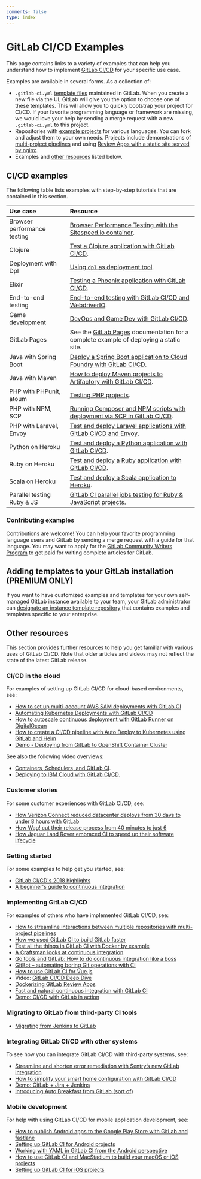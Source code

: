 ```yaml
---
comments: false
type: index
---
```


# GitLab CI/CD Examples

This page contains links to a variety of examples that can help you understand how to
implement [GitLab CI/CD](../README.md) for your specific use case.

Examples are available in several forms. As a collection of:

- `.gitlab-ci.yml` [template files](https://gitlab.com/gitlab-org/gitlab-ce/tree/master/lib/gitlab/ci/templates) maintained in GitLab. When you create a new file via the UI,
  GitLab will give you the option to choose one of these templates. This will allow you to quickly bootstrap your project for CI/CD.
  If your favorite programming language or framework are missing, we would love your help by sending a merge request with a new `.gitlab-ci.yml` to this project.
- Repositories with [example projects](https://gitlab.com/gitlab-examples) for various languages. You can fork and adjust them to your own needs. Projects include demonstrations of [multi-project pipelines](https://gitlab.com/gitlab-examples/multi-project-pipelines) and using [Review Apps with a static site served by nginx](https://gitlab.com/gitlab-examples/review-apps-nginx/).
- Examples and [other resources](#other-resources) listed below.

## CI/CD examples

The following table lists examples with step-by-step tutorials that are contained in this section.

| Use case                    | Resource                                                                                                                   |
|:----------------------------|:---------------------------------------------------------------------------------------------------------------------------|
| Browser performance testing | [Browser Performance Testing with the Sitespeed.io container](../../user/project/merge_requests/browser_performance_testing.md). |
| Clojure                     | [Test a Clojure application with GitLab CI/CD](test-clojure-application.md).                                               |
| Deployment with Dpl         | [Using `dpl` as deployment tool](deployment/README.md).                                                                    |
| Elixir                      | [Testing a Phoenix application with GitLab CI/CD](test_phoenix_app_with_gitlab_ci_cd/index.md).                            |
| End-to-end testing          | [End-to-end testing with GitLab CI/CD and WebdriverIO](end_to_end_testing_webdriverio/index.md).                           |
| Game development            | [DevOps and Game Dev with GitLab CI/CD](devops_and_game_dev_with_gitlab_ci_cd/index.md).                                   |
| GitLab Pages                | See the [GitLab Pages](../../user/project/pages/index.md) documentation for a complete example of deploying a static site. |
| Java with Spring Boot       | [Deploy a Spring Boot application to Cloud Foundry with GitLab CI/CD](deploy_spring_boot_to_cloud_foundry/index.md).       |
| Java with Maven             | [How to deploy Maven projects to Artifactory with GitLab CI/CD](artifactory_and_gitlab/index.md).                          |
| PHP with PHPunit, atoum     | [Testing PHP projects](php.md).                                                                                            |
| PHP with NPM, SCP           | [Running Composer and NPM scripts with deployment via SCP in GitLab CI/CD](deployment/composer-npm-deploy.md).             |
| PHP with Laravel, Envoy     | [Test and deploy Laravel applications with GitLab CI/CD and Envoy](laravel_with_gitlab_and_envoy/index.md).                |
| Python on Heroku            | [Test and deploy a Python application with GitLab CI/CD](test-and-deploy-python-application-to-heroku.md).                 |
| Ruby on Heroku              | [Test and deploy a Ruby application with GitLab CI/CD](test-and-deploy-ruby-application-to-heroku.md).                     |
| Scala on Heroku             | [Test and deploy a Scala application to Heroku](test-scala-application.md).                                                |
| Parallel testing Ruby & JS  | [GitLab CI parallel jobs testing for Ruby & JavaScript projects](https://docs.knapsackpro.com/2019/how-to-run-parallel-jobs-for-rspec-tests-on-gitlab-ci-pipeline-and-speed-up-ruby-javascript-testing). |

### Contributing examples

Contributions are welcome! You can help your favorite programming
language users and GitLab by sending a merge request with a guide for that language.
You may want to apply for the [GitLab Community Writers Program](https://about.gitlab.com/community/writers/)
to get paid for writing complete articles for GitLab.

## Adding templates to your GitLab installation **(PREMIUM ONLY)**

If you want to have customized examples and templates for your own self-managed GitLab instance available to your team, your GitLab administrator can [designate an instance template repository](../../user/admin_area/settings/instance_template_repository.md) that contains examples and templates specific to your enterprise.

## Other resources

This section provides further resources to help you get familiar with various uses of GitLab CI/CD.
Note that older articles and videos may not reflect the state of the latest GitLab release.

### CI/CD in the cloud

For examples of setting up GitLab CI/CD for cloud-based environments, see:

- [How to set up multi-account AWS SAM deployments with GitLab CI](https://about.gitlab.com/2019/02/04/multi-account-aws-sam-deployments-with-gitlab-ci/)
- [Automating Kubernetes Deployments with GitLab CI/CD](https://www.youtube.com/watch?v=wEDRfAz6_Uw)
- [How to autoscale continuous deployment with GitLab Runner on DigitalOcean](https://about.gitlab.com/2018/06/19/autoscale-continuous-deployment-gitlab-runner-digital-ocean/)
- [How to create a CI/CD pipeline with Auto Deploy to Kubernetes using GitLab and Helm](https://about.gitlab.com/2017/09/21/how-to-create-ci-cd-pipeline-with-autodeploy-to-kubernetes-using-gitlab-and-helm/)
- [Demo - Deploying from GitLab to OpenShift Container Cluster](https://youtu.be/EwbhA53Jpp4)

See also the following video overviews:

- [Containers, Schedulers, and GitLab CI](https://www.youtube.com/watch?v=d-9awBxEbvQ).
- [Deploying to IBM Cloud with GitLab CI/CD](https://www.youtube.com/watch?v=6ZF4vgKMd-g).

### Customer stories

For some customer experiences with GitLab CI/CD, see:

- [How Verizon Connect reduced datacenter deploys from 30 days to under 8 hours with GitLab](https://about.gitlab.com/2019/02/14/verizon-customer-story/)
- [How Wag! cut their release process from 40 minutes to just 6](https://about.gitlab.com/2019/01/16/wag-labs-blog-post/)
- [How Jaguar Land Rover embraced CI to speed up their software lifecycle](https://about.gitlab.com/2018/07/23/chris-hill-devops-enterprise-summit-talk/)

### Getting started

For some examples to help get you started, see:

- [GitLab CI/CD's 2018 highlights](https://about.gitlab.com/2019/01/21/gitlab-ci-cd-features-improvements/)
- [A beginner's guide to continuous integration](https://about.gitlab.com/2018/01/22/a-beginners-guide-to-continuous-integration/)

### Implementing GitLab CI/CD

For examples of others who have implemented GitLab CI/CD, see:

- [How to streamline interactions between multiple repositories with multi-project pipelines](https://about.gitlab.com/2018/10/31/use-multiproject-pipelines-with-gitlab-cicd/)
- [How we used GitLab CI to build GitLab faster](https://about.gitlab.com/2018/05/02/using-gitlab-ci-to-build-gitlab-faster/)
- [Test all the things in GitLab CI with Docker by example](https://about.gitlab.com/2018/02/05/test-all-the-things-gitlab-ci-docker-examples/)
- [A Craftsman looks at continuous integration](https://about.gitlab.com/2018/01/17/craftsman-looks-at-continuous-integration/)
- [Go tools and GitLab: How to do continuous integration like a boss](https://about.gitlab.com/2017/11/27/go-tools-and-gitlab-how-to-do-continuous-integration-like-a-boss/)
- [GitBot – automating boring Git operations with CI](https://about.gitlab.com/2017/11/02/automating-boring-git-operations-gitlab-ci/)
- [How to use GitLab CI for Vue.js](https://about.gitlab.com/2017/09/12/vuejs-app-gitlab/)
- Video: [GitLab CI/CD Deep Dive](https://youtu.be/pBe4t1CD8Fc?t=195)
- [Dockerizing GitLab Review Apps](https://about.gitlab.com/2017/07/11/dockerizing-review-apps/)
- [Fast and natural continuous integration with GitLab CI](https://about.gitlab.com/2017/05/22/fast-and-natural-continuous-integration-with-gitlab-ci/)
- [Demo: CI/CD with GitLab in action](https://about.gitlab.com/2017/03/13/ci-cd-demo/)

### Migrating to GitLab from third-party CI tools

- [Migrating from Jenkins to GitLab](https://youtu.be/RlEVGOpYF5Y)

### Integrating GitLab CI/CD with other systems

To see how you can integrate GitLab CI/CD with third-party systems, see:

- [Streamline and shorten error remediation with Sentry’s new GitLab integration](https://about.gitlab.com/2019/01/25/sentry-integration-blog-post/)
- [How to simplify your smart home configuration with GitLab CI/CD](https://about.gitlab.com/2018/08/02/using-the-gitlab-ci-slash-cd-for-smart-home-configuration-management/)
- [Demo: GitLab + Jira + Jenkins](https://about.gitlab.com/2018/07/30/gitlab-workflow-with-jira-jenkins/)
- [Introducing Auto Breakfast from GitLab (sort of)](https://about.gitlab.com/2018/06/29/introducing-auto-breakfast-from-gitlab/)

### Mobile development

For help with using GitLab CI/CD for mobile application development, see:

- [How to publish Android apps to the Google Play Store with GitLab and fastlane](https://about.gitlab.com/2019/01/28/android-publishing-with-gitlab-and-fastlane/)
- [Setting up GitLab CI for Android projects](https://about.gitlab.com/2018/10/24/setting-up-gitlab-ci-for-android-projects/)
- [Working with YAML in GitLab CI from the Android perspective](https://about.gitlab.com/2017/11/20/working-with-yaml-gitlab-ci-android/)
- [How to use GitLab CI and MacStadium to build your macOS or iOS projects](https://about.gitlab.com/2017/05/15/how-to-use-macstadium-and-gitlab-ci-to-build-your-macos-or-ios-projects/)
- [Setting up GitLab CI for iOS projects](https://about.gitlab.com/2016/03/10/setting-up-gitlab-ci-for-ios-projects/)
